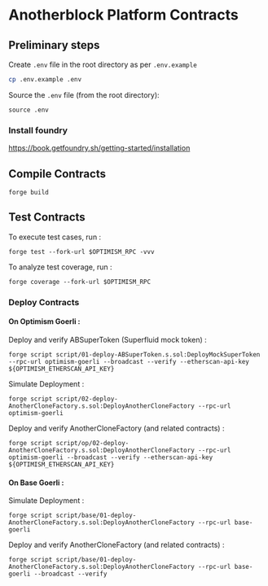 # Anotherblock Platform Contracts

## Preliminary steps

Create `.env` file in the root directory as per `.env.example`

```sh
cp .env.example .env
```

Source the `.env` file (from the root directory):

    source .env

### Install foundry

https://book.getfoundry.sh/getting-started/installation

## Compile Contracts

    forge build

## Test Contracts

To execute test cases, run :

    forge test --fork-url $OPTIMISM_RPC -vvv

To analyze test coverage, run :

    forge coverage --fork-url $OPTIMISM_RPC

### Deploy Contracts

#### On Optimism Goerli :

Deploy and verify ABSuperToken (Superfluid mock token) :

    forge script script/01-deploy-ABSuperToken.s.sol:DeployMockSuperToken --rpc-url optimism-goerli --broadcast --verify --etherscan-api-key ${OPTIMISM_ETHERSCAN_API_KEY}

Simulate Deployment :

    forge script script/02-deploy-AnotherCloneFactory.s.sol:DeployAnotherCloneFactory --rpc-url optimism-goerli

Deploy and verify AnotherCloneFactory (and related contracts) :

    forge script script/op/02-deploy-AnotherCloneFactory.s.sol:DeployAnotherCloneFactory --rpc-url optimism-goerli --broadcast --verify --etherscan-api-key ${OPTIMISM_ETHERSCAN_API_KEY}

#### On Base Goerli :

Simulate Deployment :

    forge script script/base/01-deploy-AnotherCloneFactory.s.sol:DeployAnotherCloneFactory --rpc-url base-goerli

Deploy and verify AnotherCloneFactory (and related contracts) :

    forge script script/base/01-deploy-AnotherCloneFactory.s.sol:DeployAnotherCloneFactory --rpc-url base-goerli --broadcast --verify

